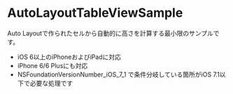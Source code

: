 AutoLayoutTableViewSample
=========================

Auto Layoutで作られたセルから自動的に高さを計算する最小限のサンプルです。

- iOS 6以上のiPhoneおよびiPadに対応
- iPhone 6/6 Plusにも対応
- NSFoundationVersionNumber_iOS_7_1 で条件分岐している箇所がiOS 7.1以下で必要な処理です
